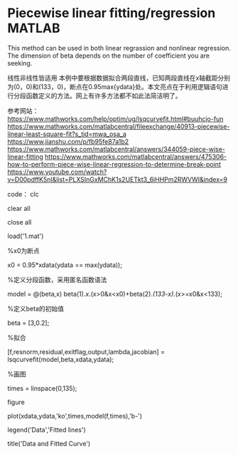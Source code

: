 # Piecewise linear fitting/regression MATLAB
This method can be used in both linear regrassion and nonlinear regression.
The dimension of beta depends on the number of coefficient you are seeking.

线性非线性皆适用
本例中要根据数据拟合两段直线，已知两段直线在x轴截距分别为(0，0)和(133，0)，断点在0.95max{ydata}处。本文亮点在于利用逻辑语句进行分段函数定义的方法。网上有许多方法都不如此法简洁明了。

参考网站：https://www.mathworks.com/help/optim/ug/lsqcurvefit.html#buuhcjo-fun
https://www.mathworks.com/matlabcentral/fileexchange/40913-piecewise-linear-least-square-fit?s_tid=mwa_osa_a
https://www.jianshu.com/p/fb95fe87a1b2
https://www.mathworks.com/matlabcentral/answers/344059-piece-wise-linear-fitting
https://www.mathworks.com/matlabcentral/answers/475306-how-to-perform-piece-wise-linear-regression-to-determine-break-point
https://www.youtube.com/watch?v=D00pdffK5nI&list=PLXSInGxMChK1s2UETkt3_6iHHPm2RWVWI&index=9

code：
clc 

clear all

close all

load('1.mat')

%x0为断点

x0 = 0.95*xdata(ydata == max(ydata));

%定义分段函数，采用匿名函数语法

model = @(beta,x) beta(1).*x.*(x>0&x<x0)+beta(2).*(133-x).*(x>=x0&x<133);

%定义beta的初始值

beta = [3,0.2];

%拟合

[f,resnorm,residual,exitflag,output,lambda,jacobian] = lsqcurvefit(model,beta,xdata,ydata);

%画图

times = linspace(0,135);

figure

plot(xdata,ydata,'ko',times,model(f,times),'b-')

legend('Data','Fitted lines')

title('Data and Fitted Curve')


